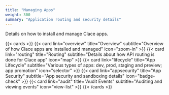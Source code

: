 ```yaml
---
title: "Managing Apps"
weight: 300
summary: "Application routing and security details"
---
```


Details on how to install and manage Clace apps.

{{< cards >}}
{{< card link="overview" title="Overview" subtitle="Overview of how Clace apps are installed and managed" icon="zoom-in" >}}
{{< card link="routing" title="Routing" subtitle="Details about how API routing is done for Clace app" icon="map" >}}
{{< card link="lifecycle" title="App Lifecycle" subtitle="Various types of apps: dev, prod, staging and preview; app promotion" icon="selector" >}}
{{< card link="appsecurity" title="App Security" subtitle="App security and sandboxing details" icon="badge-check" >}}
{{< card link="audit" title="Audit Events" subtitle="Auditing and viewing events" icon="view-list" >}}
{{< /cards >}}

